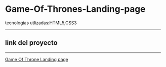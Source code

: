 # Game-Of-Thrones-Landing-page
tecnologias utlizadas:HTML5,CSS3


------

## link del proyecto

------

<a href="https://xbernardoalvez66.github.io/Game-Of-Thrones-Landing-page/Game-Of-Thrones-Landing-page/index.html">Game Of Throne Landing page</a>
